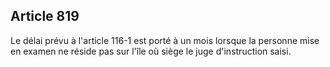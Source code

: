 Article 819
----
Le délai prévu à l'article 116-1 est porté à un mois lorsque la personne mise en
examen ne réside pas sur l'île où siège le juge d'instruction saisi.
